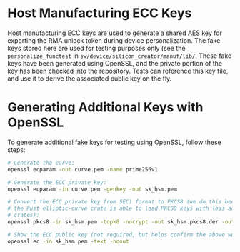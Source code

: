 # Host Manufacturing ECC Keys

Host manufacturing ECC keys are used to generate a shared AES key for exporting the RMA unlock token during device personalization.
The fake keys stored here are used for testing purposes only (see the `personalize_functest` in `sw/device/silicon_creator/manuf/lib/`.
These fake keys have been generated using OpenSSL, and the private portion of the key has been checked into the repository.
Tests can reference this key file, and use it to derive the associated public key on the fly.

# Generating Additional Keys with OpenSSL

To generate additional fake keys for testing using OpenSSL, follow these steps:
```sh
# Generate the curve:
openssl ecparam -out curve.pem -name prime256v1

# Generate the ECC private key:
openssl ecparam -in curve.pem -genkey -out sk_hsm.pem

# Convert the ECC private key from SEC1 format to PKCS8 (we do this because
# the Rust elliptic-curve crate is able to load PKCS8 keys with less additional
# crates):
openssl pkcs8 -in sk_hsm.pem -topk8 -nocrypt -out sk_hsm.pkcs8.der -outform DER

# Show the ECC public key (not required, but helps confirm the above worked):
openssl ec -in sk_hsm.pem -text -noout
```

